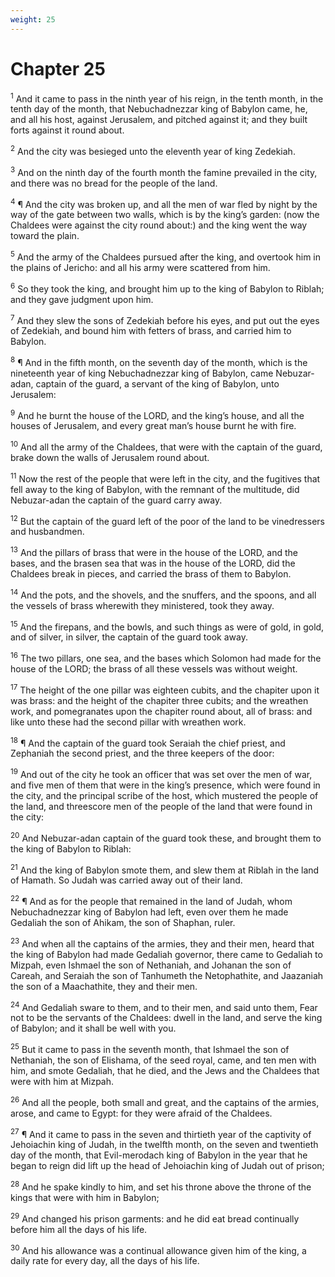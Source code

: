 ```yaml
---
weight: 25
---
```


# Chapter 25

<sup>1</sup> And it came to pass in the ninth year of his reign, in the tenth month, in the tenth day of the month, that Nebuchadnezzar king of Babylon came, he, and all his host, against Jerusalem, and pitched against it; and they built forts against it round about. 

<sup>2</sup> And the city was besieged unto the eleventh year of king Zedekiah. 

<sup>3</sup> And on the ninth day of the fourth month the famine prevailed in the city, and there was no bread for the people of the land. 

<sup>4</sup> ¶ And the city was broken up, and all the men of war fled by night by the way of the gate between two walls, which is by the king’s garden: (now the Chaldees were against the city round about:) and the king went the way toward the plain. 

<sup>5</sup> And the army of the Chaldees pursued after the king, and overtook him in the plains of Jericho: and all his army were scattered from him. 

<sup>6</sup> So they took the king, and brought him up to the king of Babylon to Riblah; and they gave judgment upon him. 

<sup>7</sup> And they slew the sons of Zedekiah before his eyes, and put out the eyes of Zedekiah, and bound him with fetters of brass, and carried him to Babylon. 

<sup>8</sup> ¶ And in the fifth month, on the seventh day of the month, which is the nineteenth year of king Nebuchadnezzar king of Babylon, came Nebuzar-adan, captain of the guard, a servant of the king of Babylon, unto Jerusalem: 

<sup>9</sup> And he burnt the house of the LORD, and the king’s house, and all the houses of Jerusalem, and every great man’s house burnt he with fire. 

<sup>10</sup> And all the army of the Chaldees, that were with the captain of the guard, brake down the walls of Jerusalem round about. 

<sup>11</sup> Now the rest of the people that were left in the city, and the fugitives that fell away to the king of Babylon, with the remnant of the multitude, did Nebuzar-adan the captain of the guard carry away. 

<sup>12</sup> But the captain of the guard left of the poor of the land to be vinedressers and husbandmen. 

<sup>13</sup> And the pillars of brass that were in the house of the LORD, and the bases, and the brasen sea that was in the house of the LORD, did the Chaldees break in pieces, and carried the brass of them to Babylon. 

<sup>14</sup> And the pots, and the shovels, and the snuffers, and the spoons, and all the vessels of brass wherewith they ministered, took they away. 

<sup>15</sup> And the firepans, and the bowls, and such things as were of gold, in gold, and of silver, in silver, the captain of the guard took away. 

<sup>16</sup> The two pillars, one sea, and the bases which Solomon had made for the house of the LORD; the brass of all these vessels was without weight. 

<sup>17</sup> The height of the one pillar was eighteen cubits, and the chapiter upon it was brass: and the height of the chapiter three cubits; and the wreathen work, and pomegranates upon the chapiter round about, all of brass: and like unto these had the second pillar with wreathen work. 

<sup>18</sup> ¶ And the captain of the guard took Seraiah the chief priest, and Zephaniah the second priest, and the three keepers of the door: 

<sup>19</sup> And out of the city he took an officer that was set over the men of war, and five men of them that were in the king’s presence, which were found in the city, and the principal scribe of the host, which mustered the people of the land, and threescore men of the people of the land that were found in the city: 

<sup>20</sup> And Nebuzar-adan captain of the guard took these, and brought them to the king of Babylon to Riblah: 

<sup>21</sup> And the king of Babylon smote them, and slew them at Riblah in the land of Hamath. So Judah was carried away out of their land. 

<sup>22</sup> ¶ And as for the people that remained in the land of Judah, whom Nebuchadnezzar king of Babylon had left, even over them he made Gedaliah the son of Ahikam, the son of Shaphan, ruler. 

<sup>23</sup> And when all the captains of the armies, they and their men, heard that the king of Babylon had made Gedaliah governor, there came to Gedaliah to Mizpah, even Ishmael the son of Nethaniah, and Johanan the son of Careah, and Seraiah the son of Tanhumeth the Netophathite, and Jaazaniah the son of a Maachathite, they and their men. 

<sup>24</sup> And Gedaliah sware to them, and to their men, and said unto them, Fear not to be the servants of the Chaldees: dwell in the land, and serve the king of Babylon; and it shall be well with you. 

<sup>25</sup> But it came to pass in the seventh month, that Ishmael the son of Nethaniah, the son of Elishama, of the seed royal, came, and ten men with him, and smote Gedaliah, that he died, and the Jews and the Chaldees that were with him at Mizpah. 

<sup>26</sup> And all the people, both small and great, and the captains of the armies, arose, and came to Egypt: for they were afraid of the Chaldees. 

<sup>27</sup> ¶ And it came to pass in the seven and thirtieth year of the captivity of Jehoiachin king of Judah, in the twelfth month, on the seven and twentieth day of the month, that Evil-merodach king of Babylon in the year that he began to reign did lift up the head of Jehoiachin king of Judah out of prison; 

<sup>28</sup> And he spake kindly to him, and set his throne above the throne of the kings that were with him in Babylon; 

<sup>29</sup> And changed his prison garments: and he did eat bread continually before him all the days of his life. 

<sup>30</sup> And his allowance was a continual allowance given him of the king, a daily rate for every day, all the days of his life. 

